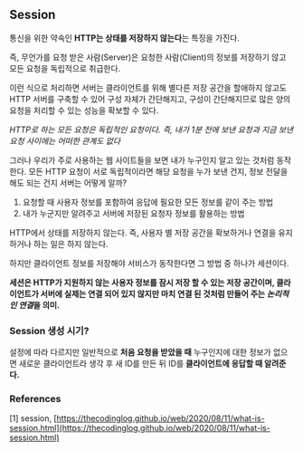 ## Session

통신을 위한 약속인 **HTTP는 상태를 저장하지 않는다**는 특징을 가진다.

즉, 무언가를 요청 받은 사람(Server)은 요청한 사람(Client)의 정보를 저장하기 않고 모든 요청을 독립적으로 취급한다.

이런 식으로 처리하면 서버는 클라이언트를 위해 별다른 저장 공간을 할애하지 않고도 HTTP 서버를 구축할 수 있어 구성 자체가 간단해지고, 구성이 간단해지므로 많은 양의 요청을 처리할 수 있는 성능을 확보할 수 있다. 

*HTTP로 하는 모든 요청은 독립적인 요청이다. 즉, 내가 1분 전에 보낸 요청과 지금 보낸 요청 사이에는 어떠한 관계도 없다*

그러나 우리가 주로 사용하는 웹 사이트들을 보면 내가 누구인지 알고 있는 것처럼 동작한다. 모든 HTTP 요청이 서로 독립적이라면 해당 요청을 누가 보낸 건지, 정보 전달을 해도 되는 건지 서버는 어떻게 알까?

1. 요청할 때 사용자 정보를 포함하여 응답에 필요한 모든 정보를 같이 주는 방법
2. 내가 누군지만 알려주고 서버에 저장된 요청자 정보를 활용하는 방법

HTTP에서 상태를 저장하지 않는다. 즉, 사용자 별 저장 공간을 확보하거나 연결을 유지하거나 하는 일은 하지 않는다. 

하지만 클라이언트 정보를 저장해야 서비스가 동작한다면 그 방법 중 하나가 세션이다. 

**세션은 HTTP가 지원하지 않는 사용자 정보를 잠시 저장 할 수 있는 저장 공간이며, 클라이언트가 서버에 실제는 연결 되어 있지 않지만 마치 연결 된 것처럼 만들어 주는 *논리적인 연결*을 의미.**

### Session 생성 시기?

설정에 따라 다르지만 일반적으로 **처음 요청을 받았을 때** 누구인지에 대한 정보가 없으면 새로운 클라이언트라 생각 후 새 ID를 만든 뒤 ID를 **클라이언트에 응답할 때 알려준다.** 

### References

[1] session, [https://thecodinglog.github.io/web/2020/08/11/what-is-session.html](https://thecodinglog.github.io/web/2020/08/11/what-is-session.html)
